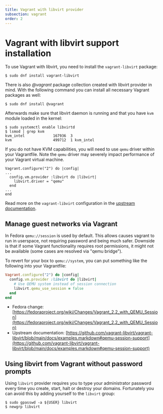 ```yaml
---
title: Vagrant with libvirt provider
subsection: vagrant
order: 2
---
```


# Vagrant with libvirt support installation

To use Vagrant with libvirt, you need to install the `vagrant-libvirt` package:

```
$ sudo dnf install vagrant-libvirt
```

There is also *@vagrant* package collection created with libvirt provider in mind. With the following command you can install all necessary Vagrant packages as well:

```
$ sudo dnf install @vagrant
```

Afterwards make sure that libvirt daemon is running and that you have `kvm` module loaded in the kernel:

```
$ sudo systemctl enable libvirtd
$ lsmod | grep kvm
kvm_intel             167936  3
kvm                   499712  1 kvm_intel
```

If you do not have KVM capabilities, you will need to use `qemu` driver within your Vagrantfile. Note the `qemu` driver may severely impact performance of your Vagrant virtual machine.

```
Vagrant.configure("2") do |config|
...
  config.vm.provider :libvirt do |libvirt|
    libvirt.driver = "qemu"
  end
...
end
```

Read more on the `vagrant-libvirt` configuration in the [upstream documentation](https://github.com/vagrant-libvirt/vagrant-libvirt).


## Manage guest networks via Vagrant

In Fedora `qemu://session` is used by default. This allows causes vagrant to run in userspace, not requiring password and being much safer. Downside is that if some Vagrant functionality requires root permissions, it might not be available (some cases are resolved via "qemu bridge").

To revert for your box to `qemu://system`, you can put something like the following into your Vagrantfile:

```ruby
Vagrant.configure("2") do |config|
  config.vm.provider :libvirt do |libvirt|
    # Use QEMU system instead of session connection
    libvirt.qemu_use_session = false
  end
end
```

- Fedora change: [https://fedoraproject.org/wiki/Changes/Vagrant_2.2_with_QEMU_Session](https://fedoraproject.org/wiki/Changes/Vagrant_2.2_with_QEMU_Session)
- Upstream documentation: [https://github.com/vagrant-libvirt/vagrant-libvirt/blob/main/docs/examples.markdown#qemu-session-support](https://github.com/vagrant-libvirt/vagrant-libvirt/blob/main/docs/examples.markdown#qemu-session-support)

## Using libvirt from Vagrant without password prompts


Using `libvirt` provider requires you to type your administrator password every time you create,
start, halt or destroy your domains. Fortunately you can avoid this by adding yourself to the `libvirt` group:

```
$ sudo gpasswd -a ${USER} libvirt
$ newgrp libvirt
```
